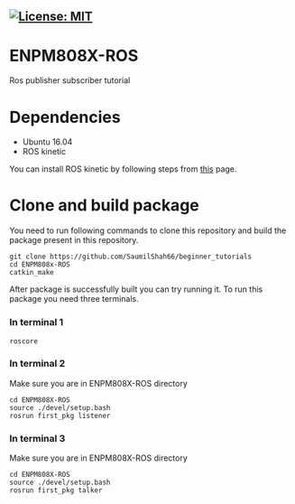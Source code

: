 [![License: MIT](https://img.shields.io/badge/License-MIT-green.svg)](https://opensource.org/licenses/MIT)
---

# ENPM808X-ROS
Ros publisher subscriber tutorial

# Dependencies

* Ubuntu 16.04
* ROS kinetic

You can install ROS kinetic by following steps from [this](http://wiki.ros.org/kinetic/Installation/Ubuntu) page.

# Clone and build package

You need to run following commands to clone this repository and build the package present in this repository.

```
git clone https://github.com/SaumilShah66/beginner_tutorials
cd ENPM808x-ROS
catkin_make

```

After package is successfully built you can try running it. To run this package you need three terminals.

### In terminal 1
```
roscore
```
### In terminal 2
Make sure you are in ENPM808X-ROS directory
```
cd ENPM808X-ROS 
source ./devel/setup.bash
rosrun first_pkg listener
```

### In terminal 3
Make sure you are in ENPM808X-ROS directory
```
cd ENPM808X-ROS 
source ./devel/setup.bash
rosrun first_pkg talker
```
